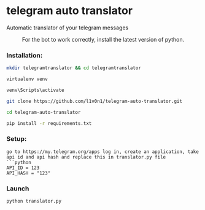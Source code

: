 # telegram auto translator
  Automatic translator of your telegram messages
 <p align="center">For the bot to work correctly, install the latest version of python.

### Installation:
```sh
mkdir telegramtranslator && cd telegramtranslator
```
```sh
virtualenv venv
```
```sh
venv\Scripts\activate
```
```sh
git clone https://github.com/l1v0n1/telegram-auto-translator.git
```
```sh
cd telegram-auto-translator
```
```sh
pip install -r requirements.txt
```
### Setup:
```
go to https://my.telegram.org/apps log in, create an application, take api id and api hash and replace this in translator.py file
```python
API_ID = 123
API_HASH = "123"
```

### Launch
```sh
python translator.py
```